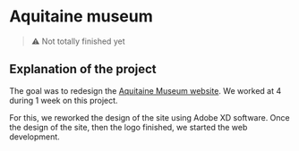 # Aquitaine museum

> ⚠️ Not totally finished yet

## Explanation of the project

The goal was to redesign the [Aquitaine Museum website](http://www.musee-aquitaine-bordeaux.fr/). We worked at 4 during 1 week on this project.

For this, we reworked the design of the site using Adobe XD software. Once the design of the site, then the logo finished, we started the web development.
